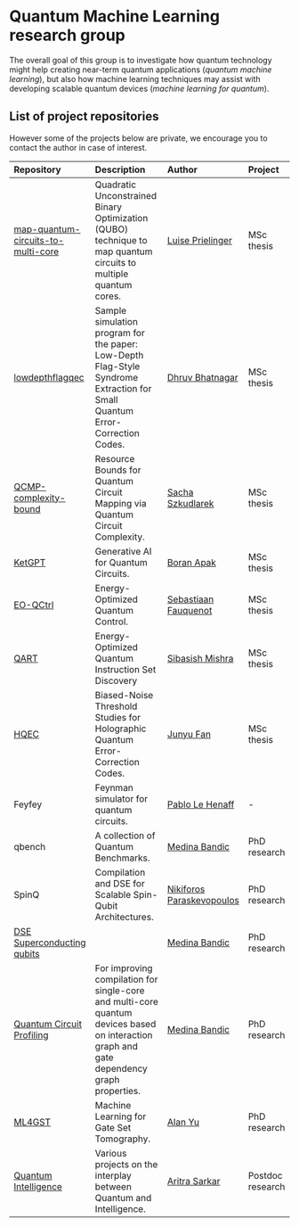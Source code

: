 # Quantum Machine Learning research group

The overall goal of this group is to investigate how quantum technology might help creating near-term quantum applications (_quantum machine learning_), but also how machine learning techniques may assist with developing scalable quantum devices (_machine learning for quantum_).

## List of project repositories

However some of the projects below are private, we encourage you to contact the author in case of interest.

| Repository                                                                                             | Description                                                                                                                                | Author                                                   |  Project         |
| :----------------------------------------------------------------------------------------------------- | :----------------------------------------------------------------------------------------------------------------------------------------- | :------------------------------------------------------- | :--------------- |
| [map-quantum-circuits-to-multi-core](https://github.com/QML-Group/map-quantum-circuits-to-multi-core)  | Quadratic Unconstrained Binary Optimization (QUBO) technique to map quantum circuits to multiple quantum cores.                            | [Luise Prielinger](https://github.com/Luisenden)         | MSc thesis       |
| [lowdepthflagqec](https://github.com/QML-Group/lowdepthflagqec)                                        | Sample simulation program for the paper: Low-Depth Flag-Style Syndrome Extraction for Small Quantum Error-Correction Codes.                | [Dhruv Bhatnagar](https://github.com/dhruvbhq)           | MSc thesis       |
| [QCMP-complexity-bound](https://github.com/QML-Group/QCMP-complexity-bound)                            | Resource Bounds for Quantum Circuit Mapping via Quantum Circuit Complexity.                                                                | [Sacha Szkudlarek](https://github.com/szkud)             | MSc thesis       |
| [KetGPT](https://github.com/QML-Group/KetGPT)                                                          | Generative AI for Quantum Circuits.                                                                                                        | [Boran Apak](https://github.com/boranapak)               | MSc thesis       |
| [EO-QCtrl](https://github.com/QML-Group/EO-QCtrl)                                                      | Energy-Optimized Quantum Control.                                                                                                          | [Sebastiaan Fauquenot](https://github.com/sebfqt)        | MSc thesis       |
| [QART](https://github.com/Advanced-Research-Centre/QART)                                               | Energy-Optimized Quantum Instruction Set Discovery                                                                                         | [Sibasish Mishra](https://github.com/Sibasish07)         | MSc thesis       |
| [HQEC](https://github.com/FJY08/HQEC)                                                                  | Biased-Noise Threshold Studies for Holographic Quantum Error-Correction Codes.                                                             | [Junyu Fan]()                                            | MSc thesis       |
| Feyfey                                                                                                 | Feynman simulator for quantum circuits.                                                                                                    | [Pablo Le Henaff](https://github.com/pablolh)            | -                |
| qbench                                                                                                 | A collection of Quantum Benchmarks.                                                                                                        | [Medina Bandic](https://github.com/MedinaBandic)         | PhD research     |
| SpinQ                                                                                                  | Compilation and DSE for Scalable Spin-Qubit Architectures.                                                                                 | [Nikiforos Paraskevopoulos](https://github.com/nikipara) | PhD research     |
| [DSE Superconducting qubits](https://github.com/QML-Group/DSE_Superconducting_qubits)                  | <TODO>                                                                                                                                     | [Medina Bandic](https://github.com/MedinaBandic)         | PhD research     |
| [Quantum Circuit Profiling](https://github.com/QML-Group/QuantumCircuitProfiling)                      | For improving compilation for single-core and multi-core quantum devices based on interaction graph and gate dependency graph properties.  | [Medina Bandic](https://github.com/MedinaBandic)         | PhD research     |
| [ML4GST](https://github.com/QML-Group/ML4GST)                                                          | Machine Learning for Gate Set Tomography.                                                                                                  | [Alan Yu](https://github.com/kyyalan)                    | PhD research     |
| [Quantum Intelligence](https://github.com/Advanced-Research-Centre)                                    | Various projects on the interplay between Quantum and Intelligence.                                                                        | [Aritra Sarkar](https://github.com/prince-ph0en1x)       | Postdoc research |
